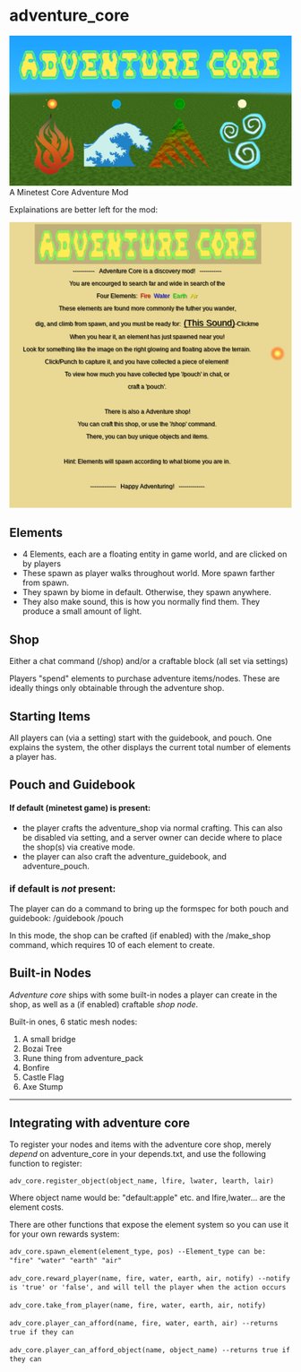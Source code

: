 # adventure_core
![Aventure Core Screenshot](screenshot.png)
A Minetest Core Adventure Mod 

Explainations are better left for the mod:

![In-Game Guidebook](readme_assets/guidebook.jpg)

## Elements

- 4 Elements, each are a floating entity in game world, and are clicked on by players
- These spawn as player walks throughout world. More spawn farther from spawn. 
- They spawn by biome in default. Otherwise, they spawn anywhere.
- They also make sound, this is how you normally find them. They produce a small amount of light. 

## Shop

Either a chat command (/shop) and/or a craftable block (all set via settings)

Players "spend" elements to purchase adventure items/nodes. These are ideally things only obtainable through the adventure shop.


## Starting Items
All players can (via a setting) start with the guidebook, and pouch. One explains the system, the other displays the current total number of elements a player has.


## Pouch and Guidebook


#### If default (minetest game) is present:

- the player crafts the adventure_shop via normal crafting. This can also be disabled via setting, and a server owner can decide where to place the shop(s) via creative mode. 
- the player can also craft the adventure_guidebook, and adventure_pouch. 

### if default is *not* present:

The player can do a command to bring up the formspec for both pouch and guidebook:
/guidebook
/pouch

In this mode, the shop can be crafted (if enabled) with the /make_shop command, which requires 10 of each element to create. 

## Built-in Nodes

*Adventure core* ships with some built-in nodes a player can create in the shop, as well as a (if enabled) craftable *shop node*.

Built-in ones, 6 static mesh nodes:
1. A small bridge
2. Bozai Tree
3. Rune thing from adventure_pack
4. Bonfire
5. Castle Flag
6. Axe Stump

------

## Integrating with adventure core

To register your nodes and items with the adventure core shop, merely *depend* on adventure_core in your depends.txt, and use the following function to register:
```
adv_core.register_object(object_name, lfire, lwater, learth, lair)
```
Where object name would be: "default:apple" etc. and lfire,lwater... are the element costs. 

There are other functions that expose the element system so you can use it for your own rewards system:
```
adv_core.spawn_element(element_type, pos) --Element_type can be: "fire" "water" "earth" "air"

adv_core.reward_player(name, fire, water, earth, air, notify) --notify is 'true' or 'false', and will tell the player when the action occurs

adv_core.take_from_player(name, fire, water, earth, air, notify)

adv_core.player_can_afford(name, fire, water, earth, air) --returns true if they can

adv_core.player_can_afford_object(name, object_name) --returns true if they can

